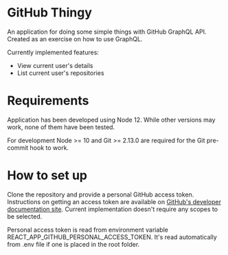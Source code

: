 # GitHub Thingy

An application for doing some simple things with GitHub GraphQL API. Created as an exercise on how to use GraphQL.

Currently implemented features:
* View current user's details
* List current user's repositories

# Requirements

Application has been developed using Node 12. While other versions may work, none of them have been tested.

For development Node >= 10 and Git >= 2.13.0 are required for the Git pre-commit hook to work.

# How to set up

Clone the repository and provide a personal GitHub access token. Instructions on getting an access token are available on [GitHub's developer documentation site](https://docs.github.com/en/free-pro-team@latest/github/authenticating-to-github/creating-a-personal-access-token). Current implementation doesn't require any scopes to be selected.

Personal access token is read from environment variable REACT_APP_GITHUB_PERSONAL_ACCESS_TOKEN. It's read automatically from .env file if one is placed in the root folder.
